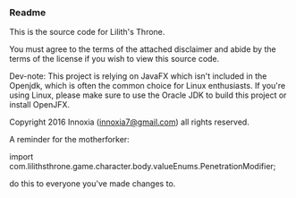 <h3>Readme</h3>

This is the source code for Lilith's Throne.

You must agree to the terms of the attached disclaimer and abide by the terms of the license if you wish to view this source code.

Dev-note: This project is relying on JavaFX which isn't included in the Openjdk, which is often the common choice for Linux enthusiasts. If you're using Linux, please make sure to use the Oracle JDK to build this project or install OpenJFX.

Copyright 2016 Innoxia (innoxia7@gmail.com) all rights reserved.






A reminder for the motherforker:

import com.lilithsthrone.game.character.body.valueEnums.PenetrationModifier;

do this to everyone you've made changes to.
